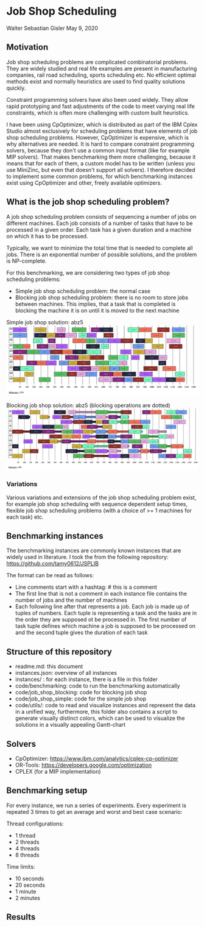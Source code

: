 # Job Shop Scheduling

Walter Sebastian Gisler
May 9, 2020

## Motivation

Job shop scheduling problems are complicated combinatorial problems. They are widely studied and real life examples are present in manufacturing companies, rail road scheduling, sports scheduling etc. No efficient optimal methods exist and normally heuristics are used to find quality solutions quickly.

Constraint programming solvers have also been used widely. They allow rapid prototyping and fast adjustments of the code to meet varying real life constraints, which is often more challenging with custom built heuristics.

I have been using CpOptimizer, which is distributed as part of the IBM Cplex Studio almost exclusively for scheduling problems that have elements of job shop scheduling problems. However, CpOptimizer is expensive, which is why alternatives are needed. It is hard to compare constraint programming solvers, because they don't use a common input format (like for example MIP solvers). That makes benchmarking them more challenging, because it means that for each of them, a custom model has to be written (unless you use MiniZinc, but even that doesn't support all solvers). I therefore decided to implement some common problems, for which benchmarking instances exist using CpOptimizer and other, freely available optimizers.

## What is the job shop scheduling problem?

A job shop scheduling problem consists of sequencing a number of jobs on different machines. Each job consists of a number of tasks that have to be processed in a given order. Each task has a given duration and a machine on which it has to be processed.

Typically, we want to minimize the total time that is needed to complete all jobs. There is an exponential number of possible solutions, and the problem is NP-complete.

For this benchmarking, we are considering two types of job shop scheduling problems:
- Simple job shop scheduling problem: the normal case
- Blocking job shop scheduling problem: there is no room to store jobs between machines. This implies, that a task that is completed is blocking the machine it is on until it is moved to the next machine

Simple job shop solution: abz5
![](doc/simple.png)

Blocking job shop solution: abz5 (blocking operations are dotted)
![](doc/blocking.png)

### Variations

Various variations and extensions of the job shop scheduling problem exist, for example job shop scheduling with sequence dependent setup times, flexible job shop scheduling problems (with a choice of >= 1 machines for each task) etc.

## Benchmarking instances

The benchmarking instances are commonly known instances that are widely used in literature. I took the from the following repository: https://github.com/tamy0612/JSPLIB

The format can be read as follows:

- Line comments start with a hashtag: # this is a comment
- The first line that is not a comment in each instance file contains the number of jobs and the number of machines
- Each following line after that represents a job. Each job is made up of tuples of numbers. Each tuple is representing a task and the tasks are in the order they are supposed ot be processed in. The first number of task tuple defines which machine a job is supposed to be processed on and the second tuple gives the duration of each task

## Structure of this repository

- readme.md: this document
- instances.json: overview of all instances
- instances/ : for each instance, there is a file in this folder
- code/benchmarking: code to run the benchmarking automatically
- code/job_shop_blocking: code for blocking job shop
- code/job_shop_simple: code for the simple job shop
- code/utils/: code to read and visualize instances and represent the data in a unified way, furthermore, this folder also contains a script to generate visually distinct colors, which can be used to visualize the solutions in a visually appealing Gantt-chart

## Solvers

- CpOptimizer: https://www.ibm.com/analytics/cplex-cp-optimizer
- OR-Tools: https://developers.google.com/optimization
- CPLEX (for a MIP implementation)

## Benchmarking setup

For every instance, we run a series of experiments. Every experiment is repeated 3 times to get an average and worst and best case scenario:

Thread configurations:
- 1 thread
- 2 threads
- 4 threads
- 8 threads

Time limits:
- 10 seconds
- 20 seconds
- 1 minute
- 2 minutes

## Results